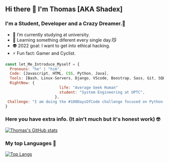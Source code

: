  ## Hi there 👋 I'm Thomas [AKA Shadex]

### I'm a Student, Developer and a Crazy Dreamer.👻
- 🌱 I’m currently studying at university.
- 🧠 Learning something diferent every single day.😼
- 👽 2022 goal: I want to get into ethical hacking.
- ⚡ Fun fact: Gamer and Cyclist. 
```javascript
const let_Me_Introduce_Myself = {
  Pronouns: "he" | "him",
  Code: [Javascript, HTML, CSS, Python, Java],
  Tools: [Bash, Linux-Servers, Django, VScode, Boostrap, Sass, Git, SQL],
  RightNow: {
                        life: "Average Geek Human"
                        student: "System Engineering at UPTC",
                      },
 Challenge: "I am doing the #100DaysOfCode challenge focused on Python and getting into Pentesting 🤖"
}
```
### Here you have extra info. (It ain't much but it's honest work) 🤓
[![Thomas's GitHub stats](https://github-readme-stats.vercel.app/api?username=sh4dex&show_icons=true&theme=radical)](https://github.com/ThomasSorza/github-readme-stats)

### My top Languages 🦅
[![Top Langs](https://github-readme-stats.vercel.app/api/top-langs/?username=sh4dex&layout=compact&theme=radical)](https://github.com/ThomasSorza/github-readme-stats)
